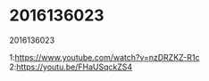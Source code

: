 # 2016136023
2016136023

1:https://www.youtube.com/watch?v=nzDRZKZ-R1c
2:https://youtu.be/FHaUSqckZS4
